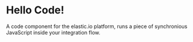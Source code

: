 # Hello Code!
A code component for the elastic.io platform, runs a piece of synchronious JavaScript inside your integration flow.


